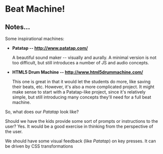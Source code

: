 # Beat Machine!

## Notes...

Some inspirational machines:

- **Patatap -- http://www.patatap.com/**

  A beautiful sound maker -- visually and aurally. A minimal version is not
  too difficult, but still introduces a number of JS and audio concepts.
  
- **HTML5 Drum Machine -- http://www.html5drummachine.com/**
  
  This one is great in that it would let the students do more, like saving 
  their beats, etc. However, it's also a more complicated project. It might 
  make sense to start with a Patatap-like project, since it's relatively 
  simple, but still introducing many concepts they'll need for a full beat 
  machine.
  
So, what does our *Patatap* look like?

Should we have the kids provide some sort of prompts or instructions to the user? Yes. It would be a good exercise in thinking from the perspective of the user.

We should have some visual feedback (like *Patatap*) on key presses. It can be driven by CSS transformations
